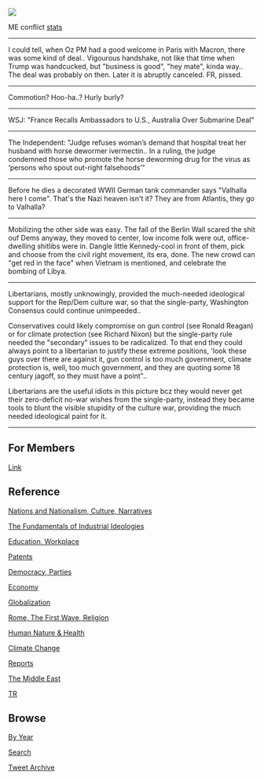 <img src="https://drive.google.com/uc?export=view&id=1B2wf9R7AMH1d7Vw6e2mucLbIQ5NSjir7"/>

ME conflict [stats](2019/05/confstats.md#gdeltme)

---

I could tell, when Oz PM had a good welcome in Paris with Macron,
there was some kind of deal.. Vigourous handshake, not like that time
when Trump was handcucked, but "business is good", "hey mate", kinda
way.. The deal was probably on then. Later it is abruptly
canceled. FR, pissed.

---

Commotion? Hoo-ha..? Hurly burly?

---

WSJ: "France Recalls Ambassadors to U.S., Australia Over Submarine Deal"

---

The Independent: "Judge refuses woman’s demand that hospital treat her
husband with horse dewormer ivermectin.. In a ruling, the judge
condemned those who promote the horse deworming drug for the virus as
‘persons who spout out-right falsehoods’"

---

Before he dies a decorated WWII German tank commander says "Valhalla
here I come".  That's the Nazi heaven isn't it? They are from
Atlantis, they go to Valhalla? 

---

Mobilizing the other side was easy. The fall of the Berlin Wall scared
the shit ouf Dems anyway, they moved to center, low income folk were
out, office-dwelling shitlibs were in. Dangle little Kennedy-cool in
front of them, pick and choose from the civil right movement, its era,
done. The new crowd can "get red in the face" when Vietnam is
mentioned, and celebrate the bombing of Libya. 

---

Libertarians, mostly unknowingly, provided the much-needed ideological
support for the Rep/Dem culture war, so that the single-party,
Washington Consensus could continue unimpeeded..

Conservatives could likely compromise on gun control (see Ronald
Reagan) or for climate protection (see Richard Nixon) but the
single-party rule needed the "secondary" issues to be radicalized. To
that end they could always point to a libertarian to justify these
extreme positions, 'look these guys over there are against it, gun
control is too much government, climate protection is, well, too much
government, and they are quoting some 18 century jagoff, so they must
have a point"..

Libertarians are the useful idiots in this picture bcz they would
never get their zero-deficit no-war wishes from the single-party,
instead they became tools to blunt the visible stupidity of the
culture war, providing the much needed ideological paint for it.

---

## For Members

[Link](https://thirdwave-members.herokuapp.com)

## Reference

[Nations and Nationalism, Culture, Narratives](/2013/02/nations-and-nationalism.md)

[The Fundamentals of Industrial Ideologies](/2011/04/fundamentals-of-industrial-ideologies.md)

[Education, Workplace](2017/09/education-workplace.md)

[Patents](/2018/09/patents.md)

[Democracy, Parties](/2016/11/democracy.md)

[Economy](/2018/05/economy.md)

[Globalization](/2018/09/globalization.md)

[Rome, The First Wave, Religion](/2017/12/rome.md)

[Human Nature & Health](/2020/07/human-nature.md)

[Climate Change](/2018/12/climate.md)

[Reports](/2019/05/reports.md)

[The Middle East](/2019/07/middleeast.md)

[TR](../tr)

## Browse

[By Year](years.md)

[Search](search.html)

[Tweet Archive](/tweets/README.md)


